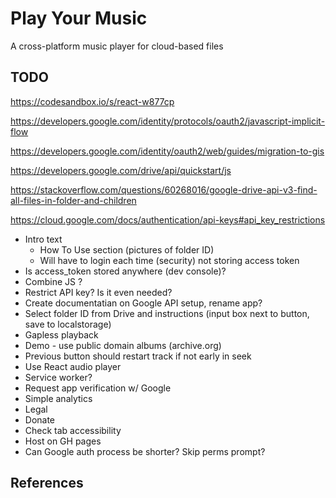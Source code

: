 
# Play Your Music

A cross-platform music player for cloud-based files

## TODO

https://codesandbox.io/s/react-w877cp

https://developers.google.com/identity/protocols/oauth2/javascript-implicit-flow

https://developers.google.com/identity/oauth2/web/guides/migration-to-gis

https://developers.google.com/drive/api/quickstart/js

https://stackoverflow.com/questions/60268016/google-drive-api-v3-find-all-files-in-folder-and-children

https://cloud.google.com/docs/authentication/api-keys#api_key_restrictions

- Intro text
    - How To Use section (pictures of folder ID)
    - Will have to login each time (security) not storing access token
- Is access_token stored anywhere (dev console)?
- Combine JS ?
- Restrict API key? Is it even needed?
- Create documentatian on Google API setup, rename app?
- Select folder ID from Drive and instructions (input box next to button, save to localstorage)
- Gapless playback
- Demo - use public domain albums (archive.org)
- Previous button should restart track if not early in seek
- Use React audio player
- Service worker?
- Request app verification w/ Google
- Simple analytics
- Legal
- Donate
- Check tab accessibility
- Host on GH pages
- Can Google auth process be shorter? Skip perms prompt?

## References


